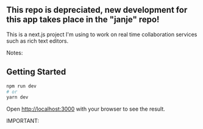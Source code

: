 ## This repo is depreciated, new development for this app takes place in the "janje" repo!

This is a next.js project I'm using to work on real time collaboration services such as rich text editors.

Notes:


## Getting Started

```bash
npm run dev
# or
yarn dev
```

Open [http://localhost:3000](http://localhost:3000) with your browser to see the result.


IMPORTANT:

